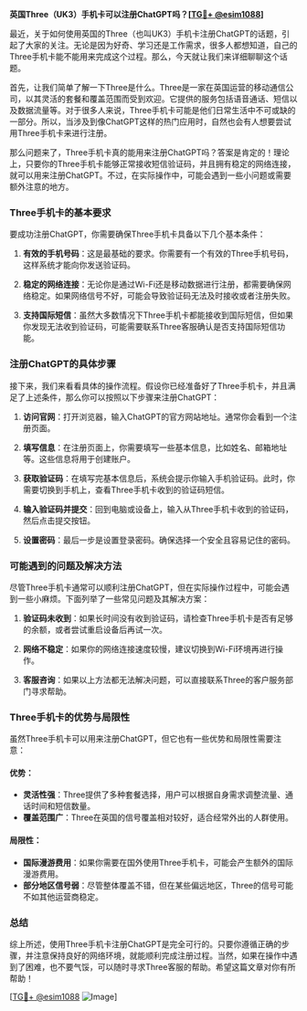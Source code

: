 **英国Three（UK3）手机卡可以注册ChatGPT吗？[[TG💪+ @esim1088](https://t.me/s/esim1088)]**

最近，关于如何使用英国的Three（也叫UK3）手机卡注册ChatGPT的话题，引起了大家的关注。无论是因为好奇、学习还是工作需求，很多人都想知道，自己的Three手机卡能不能用来完成这个过程。那么，今天就让我们来详细聊聊这个话题。

首先，让我们简单了解一下Three是什么。Three是一家在英国运营的移动通信公司，以其灵活的套餐和覆盖范围而受到欢迎。它提供的服务包括语音通话、短信以及数据流量等。对于很多人来说，Three手机卡可能是他们日常生活中不可或缺的一部分。所以，当涉及到像ChatGPT这样的热门应用时，自然也会有人想要尝试用Three手机卡来进行注册。

那么问题来了，Three手机卡真的能用来注册ChatGPT吗？答案是肯定的！理论上，只要你的Three手机卡能够正常接收短信验证码，并且拥有稳定的网络连接，就可以用来注册ChatGPT。不过，在实际操作中，可能会遇到一些小问题或需要额外注意的地方。

### Three手机卡的基本要求

要成功注册ChatGPT，你需要确保Three手机卡具备以下几个基本条件：

1. **有效的手机号码**：这是最基础的要求。你需要有一个有效的Three手机号码，这样系统才能向你发送验证码。
   
2. **稳定的网络连接**：无论你是通过Wi-Fi还是移动数据进行注册，都需要确保网络稳定。如果网络信号不好，可能会导致验证码无法及时接收或者注册失败。

3. **支持国际短信**：虽然大多数情况下Three手机卡都能接收到国际短信，但如果你发现无法收到验证码，可能需要联系Three客服确认是否支持国际短信功能。

### 注册ChatGPT的具体步骤

接下来，我们来看看具体的操作流程。假设你已经准备好了Three手机卡，并且满足了上述条件，那么你可以按照以下步骤来注册ChatGPT：

1. **访问官网**：打开浏览器，输入ChatGPT的官方网站地址。通常你会看到一个注册页面。

2. **填写信息**：在注册页面上，你需要填写一些基本信息，比如姓名、邮箱地址等。这些信息将用于创建账户。

3. **获取验证码**：在填写完基本信息后，系统会提示你输入手机验证码。此时，你需要切换到手机上，查看Three手机卡收到的验证码短信。

4. **输入验证码并提交**：回到电脑或设备上，输入从Three手机卡收到的验证码，然后点击提交按钮。

5. **设置密码**：最后一步是设置登录密码。确保选择一个安全且容易记住的密码。

### 可能遇到的问题及解决方法

尽管Three手机卡通常可以顺利注册ChatGPT，但在实际操作过程中，可能会遇到一些小麻烦。下面列举了一些常见问题及其解决方案：

1. **验证码未收到**：如果长时间没有收到验证码，请检查Three手机卡是否有足够的余额，或者尝试重启设备后再试一次。

2. **网络不稳定**：如果你的网络连接速度较慢，建议切换到Wi-Fi环境再进行操作。

3. **客服咨询**：如果以上方法都无法解决问题，可以直接联系Three的客户服务部门寻求帮助。

### Three手机卡的优势与局限性

虽然Three手机卡可以用来注册ChatGPT，但它也有一些优势和局限性需要注意：

#### 优势：
- **灵活性强**：Three提供了多种套餐选择，用户可以根据自身需求调整流量、通话时间和短信数量。
- **覆盖范围广**：Three在英国的信号覆盖相对较好，适合经常外出的人群使用。

#### 局限性：
- **国际漫游费用**：如果你需要在国外使用Three手机卡，可能会产生额外的国际漫游费用。
- **部分地区信号弱**：尽管整体覆盖不错，但在某些偏远地区，Three的信号可能不如其他运营商稳定。

### 总结

综上所述，使用Three手机卡注册ChatGPT是完全可行的。只要你遵循正确的步骤，并注意保持良好的网络环境，就能顺利完成注册过程。当然，如果在操作中遇到了困难，也不要气馁，可以随时寻求Three客服的帮助。希望这篇文章对你有所帮助！

[[TG💪+ @esim1088](https://t.me/s/esim1088) ![Image](https://i.postimg.cc/4NQfJmqS/Snipaste-2025-05-13-00-14-12.png)]